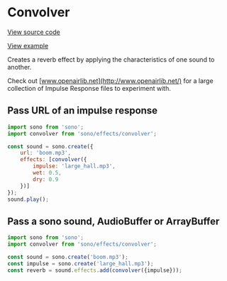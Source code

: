 # Convolver

[View source code](../../src/effects/convolver.js)

[View example](http://stinkstudios.github.io/sono/examples/convolver.html)

Creates a reverb effect by applying the characteristics of one sound to another.


Check out [www.openairlib.net](http://www.openairlib.net/) for a large collection of Impulse Response files to experiment with.

## Pass URL of an impulse response

```javascript
import sono from 'sono';
import convolver from 'sono/effects/convolver';

const sound = sono.create({
    url: 'boom.mp3',
    effects: [convolver({
        impulse: 'large_hall.mp3',
        wet: 0.5,
        dry: 0.9
    })]
});
sound.play();
```

## Pass a sono sound, AudioBuffer or ArrayBuffer

```javascript
import sono from 'sono';
import convolver from 'sono/effects/convolver';

const sound = sono.create('boom.mp3');
const impulse = sono.create('large_hall.mp3');
const reverb = sound.effects.add(convolver({impulse}));
```
